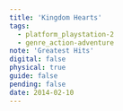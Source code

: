 ```yaml
---
title: 'Kingdom Hearts'
tags:
  - platform_playstation-2
  - genre_action-adventure
note: 'Greatest Hits'
digital: false
physical: true
guide: false
pending: false
date: 2014-02-10
---
```

